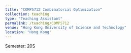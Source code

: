 ```yaml
---
title: "COMP5712 Combinatorial Optimization"
collection: teaching
type: "Teaching Assistant"
permalink: /teaching/COMP5712
venue: "Hong Kong University of Science and Technology"
location: "Hong Kong"
---
```


Semester: 20S
